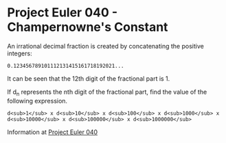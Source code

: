 # Project Euler 040 - Champernowne's Constant

An irrational decimal fraction is created by concatenating the positive integers:

    0.123456789101112131415161718192021...

It can be seen that the 12th digit of the fractional part is 1.

If d<sub>n</sub> represents the nth digit of the fractional part, find the value of the following expression.

    d<sub>1</sub> x d<sub>10</sub> x d<sub>100</sub> x d<sub>1000</sub> x d<sub>10000</sub> x d<sub>100000</sub> x d<sub>1000000</sub>

Information at [Project Euler 040](https://projecteuler.net/problem=40)
